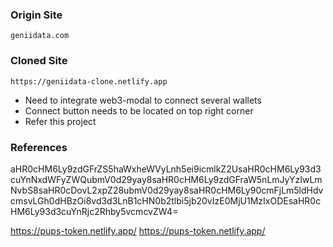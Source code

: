 ### Origin Site

    geniidata.com

### Cloned Site

    https://geniidata-clone.netlify.app

- Need to integrate web3-modal to connect several wallets
- Connect button needs to be located on top right corner
- Refer this project

### References

aHR0cHM6Ly9zdGFrZS5haWxheWVyLnh5ei9icmlkZ2UsaHR0cHM6Ly93d3cuYnNxdWFyZWQubmV0d29yay8saHR0cHM6Ly9zdGFraW5nLmJyYzIwLmNvbS8saHR0cDovL2xpZ28ubmV0d29yay8saHR0cHM6Ly90cmFjLm5ldHdvcmsvLGh0dHBzOi8vd3d3LnB1cHN0b2tlbi5jb20vIzE0MjU1MzIxODEsaHR0cHM6Ly93d3cuYnRjc2Rhby5vcmcvZW4=

https://pups-token.netlify.app/
https://pups-token.netlify.app/
